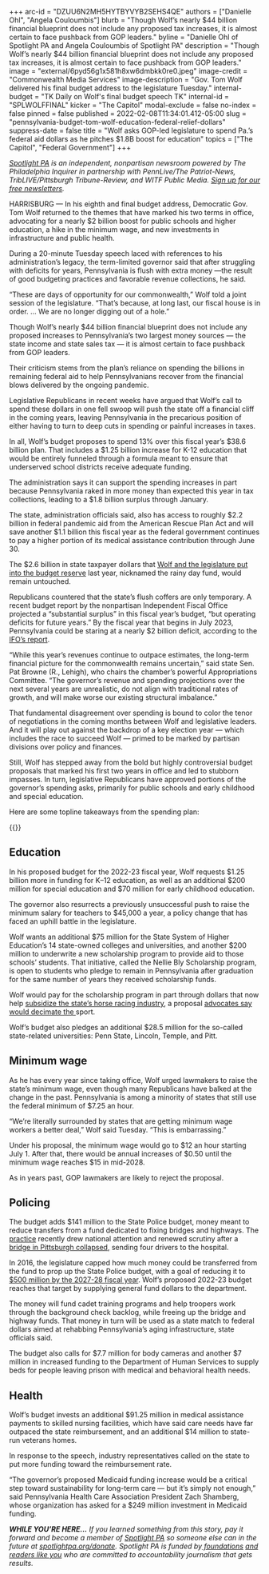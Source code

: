 +++
arc-id = "DZUU6N2MH5HYTBYVYB2SEHS4QE"
authors = ["Danielle Ohl", "Angela Couloumbis"]
blurb = "Though Wolf’s nearly $44 billion financial blueprint does not include any proposed tax increases, it is almost certain to face pushback from GOP leaders."
byline = "Danielle Ohl of Spotlight PA and Angela Couloumbis of Spotlight PA"
description = "Though Wolf’s nearly $44 billion financial blueprint does not include any proposed tax increases, it is almost certain to face pushback from GOP leaders."
image = "external/6pyd56g1x581h8xw6dmbkk0re0.jpeg"
image-credit = "Commonwealth Media Services"
image-description = "Gov. Tom Wolf delivered his final budget address to the legislature Tuesday."
internal-budget = "TK Daily on Wolf's final budget speech TK"
internal-id = "SPLWOLFFINAL"
kicker = "The Capitol"
modal-exclude = false
no-index = false
pinned = false
published = 2022-02-08T11:34:01.412-05:00
slug = "pennsylvania-budget-tom-wolf-education-federal-relief-dollars"
suppress-date = false
title = "Wolf asks GOP-led legislature to spend Pa.’s federal aid dollars as he pitches $1.8B boost for education"
topics = ["The Capitol", "Federal Government"]
+++

<a href="https://www.spotlightpa.org/"><i>Spotlight PA</i></a><i> is an independent, nonpartisan newsroom powered by The Philadelphia Inquirer in partnership with PennLive/The Patriot-News, TribLIVE/Pittsburgh Tribune-Review, and WITF Public Media. </i><a href="https://www.spotlightpa.org/newsletters"><i>Sign up for our free newsletters</i></a><i>.</i>

HARRISBURG — In his eighth and final budget address, Democratic Gov. Tom Wolf returned to the themes that have marked his two terms in office, advocating for a nearly $2 billion boost for public schools and higher education, a hike in the minimum wage, and new investments in infrastructure and public health.

During a 20-minute Tuesday speech laced with references to his administration’s legacy, the term-limited governor said that after struggling with deficits for years, Pennsylvania is flush with extra money —the result of good budgeting practices and favorable revenue collections, he said.

“These are days of opportunity for our commonwealth,” Wolf told a joint session of the legislature. “That’s because, at long last, our fiscal house is in order. … We are no longer digging out of a hole.”

<script src="https://www.spotlightpa.org/embed.js" async></script><div data-spl-embed-version="1" data-spl-src="https://www.spotlightpa.org/embeds/newsletter/"></div>

Though Wolf’s nearly $44 billion financial blueprint does not include any proposed increases to Pennsylvania’s two largest money sources — the state income and state sales tax — it is almost certain to face pushback from GOP leaders.

Their criticism stems from the plan’s reliance on spending the billions in remaining federal aid to help Pennsylvanians recover from the financial blows delivered by the ongoing pandemic.

Legislative Republicans in recent weeks have argued that Wolf’s call to spend these dollars in one fell swoop will push the state off a financial cliff in the coming years, leaving Pennsylvania in the precarious position of either having to turn to deep cuts in spending or painful increases in taxes.

In all, Wolf’s budget proposes to spend 13% over this fiscal year’s $38.6 billion plan. That includes a $1.25 billion increase for K-12 education that would be entirely funneled through a formula meant to ensure that underserved school districts receive adequate funding.

The administration says it can support the spending increases in part because Pennsylvania raked in more money than expected this year in tax collections, leading to a $1.8 billion surplus through January.

The state, administration officials said, also has access to roughly $2.2 billion in federal pandemic aid from the American Rescue Plan Act and will save another $1.1 billion this fiscal year as the federal government continues to pay a higher portion of its medical assistance contribution through June 30.

The $2.6 billion in state taxpayer dollars that <a href="https://www.spotlightpa.org/news/2021/06/pa-40-billion-budget-2021-poorest-school-districts-federal-relief-money/">Wolf and the legislature put into the budget reserve</a> last year, nicknamed the rainy day fund, would remain untouched.

Republicans countered that the state’s flush coffers are only temporary. A recent budget report by the nonpartisan Independent Fiscal Office projected a “substantial surplus” in this fiscal year’s budget, “but operating deficits for future years.” By the fiscal year that begins in July 2023, Pennsylvania could be staring at a nearly $2 billion deficit, according to the <a href="https://web.archive.org/20220118184045/http://www.ifo.state.pa.us/download.cfm?file=Resources/Documents/Five_Year_Outlook_2021.pdf">IFO’s report</a>.

“While this year’s revenues continue to outpace estimates, the long-term financial picture for the commonwealth remains uncertain,” said state Sen. Pat Browne (R., Lehigh), who chairs the chamber’s powerful Appropriations Committee. “The governor’s revenue and spending projections over the next several years are unrealistic, do not align with traditional rates of growth, and will make worse our existing structural imbalance.”

That fundamental disagreement over spending is bound to color the tenor of negotiations in the coming months between Wolf and legislative leaders. And it will play out against the backdrop of a key election year — which includes the race to succeed Wolf — primed to be marked by partisan divisions over policy and finances.

Still, Wolf has stepped away from the bold but highly controversial budget proposals that marked his first two years in office and led to stubborn impasses. In turn, legislative Republicans have approved portions of the governor’s spending asks, primarily for public schools and early childhood and special education.

Here are some topline takeaways from the spending plan:

{{<picture src="external/nsw8t1gfjcymv1c5nrbvdf119g.jpeg" description="“These are days of opportunity for our commonwealth,” Gov. Tom Wolf told a joint session of the legislature Tuesday. “That’s because, at long last, our fiscal house is in order. … We are no longer digging out of a hole.”" caption="“These are days of opportunity for our commonwealth,” Gov. Tom Wolf told a joint session of the legislature Tuesday. “That’s because, at long last, our fiscal house is in order. … We are no longer digging out of a hole.”" credit="Commonwealth Media Services">}} 

## Education

In his proposed budget for the 2022-23 fiscal year, Wolf requests $1.25 billion more in funding for K–12 education, as well as an additional $200 million for special education and $70 million for early childhood education.

The governor also resurrects a previously unsuccessful push to raise the minimum salary for teachers to $45,000 a year, a policy change that has faced an uphill battle in the legislature.

Wolf wants an additional $75 million for the State System of Higher Education’s 14 state-owned colleges and universities, and another $200 million to underwrite a new scholarship program to provide aid to those schools’ students. That initiative, called the Nellie Bly Scholarship program, is open to students who pledge to remain in Pennsylvania after graduation for the same number of years they received scholarship funds.

Wolf would pay for the scholarship program in part through dollars that now help <a href="https://www.spotlightpa.org/news/2020/03/special-funds-pennsylvania-budget-horse-racing-industry/">subsidize the state’s horse racing industry</a>, a proposal <a href="https://www.inquirer.com/news/wolf-horse-racing-subsidy-purses-disaster-college-tuition-20210203.html">advocates say would decimate the </a>sport.

Wolf’s budget also pledges an additional $28.5 million for the so-called state-related universities: Penn State, Lincoln, Temple, and Pitt.

## Minimum wage

As he has every year since taking office, Wolf urged lawmakers to raise the state’s minimum wage, even though many Republicans have balked at the change in the past. Pennsylvania is among a minority of states that still use the federal minimum of $7.25 an hour.

“We’re literally surrounded by states that are getting minimum wage workers a better deal,” Wolf said Tuesday. “This is embarrassing.”

Under his proposal, the minimum wage would go to $12 an hour starting July 1. After that, there would be annual increases of $0.50 until the minimum wage reaches $15 in mid-2028.

As in years past, GOP lawmakers are likely to reject the proposal.

## Policing

The budget adds $141 million to the State Police budget, money meant to reduce transfers from a fund dedicated to fixing bridges and highways. The <a href="https://whyy.org/articles/pa-fuel-tax-meant-for-bridge-repair-went-to-state-police-instead/">practice</a> recently drew national attention and renewed scrutiny after a <a href="https://www.post-gazette.com/local/city/2022/01/28/pittsburgh-bridge-collapse-forbes-braddock-avenue-point-breeze-squirrel-hill/stories/202201280075">bridge in Pittsburgh collapsed</a>, sending four drivers to the hospital.

In 2016, the legislature capped how much money could be transferred from the fund to prop up the State Police budget, with a goal of reducing it to <a href="https://www.penncapital-star.com/government-politics/will-crumbling-bridges-force-pennsylvania-to-approve-a-fee-for-state-police/">$500 million by the 2027-28 fiscal year</a>. Wolf’s proposed 2022-23 budget reaches that target by supplying general fund dollars to the department.

The money will fund cadet training programs and help troopers work through the background check backlog, while freeing up the bridge and highway funds. That money in turn will be used as a state match to federal dollars aimed at rehabbing Pennsylvania’s aging infrastructure, state officials said.

The budget also calls for $7.7 million for body cameras and another $7 million in increased funding to the Department of Human Services to supply beds for people leaving prison with medical and behavioral health needs.

<script src="https://www.spotlightpa.org/embed.js" async></script><div data-spl-embed-version="1" data-spl-src="https://www.spotlightpa.org/embeds/donate/"></div>

## Health

Wolf’s budget invests an additional $91.25 million in medical assistance payments to skilled nursing facilities, which have said care needs have far outpaced the state reimbursement, and an additional $14 million to state-run veterans homes.

In response to the speech, industry representatives called on the state to put more funding toward the reimbursement rate.

“The governor’s proposed Medicaid funding increase would be a critical step toward sustainability for long-term care — but it’s simply not enough,” said Pennsylvania Health Care Association President Zach Shamberg, whose organization has asked for a $249 million investment in Medicaid funding.

<i><b>WHILE YOU’RE HERE...</b></i><i> If you learned something from this story, pay it forward and become a member of </i><a href="https://www.spotlightpa.org/"><i>Spotlight PA</i></a><i> so someone else can in the future at </i><a href="https://www.spotlightpa.org/donate"><i>spotlightpa.org/donate</i></a><i>. Spotlight PA is funded by</i><a href="https://www.spotlightpa.org/support"><i> foundations</i></a><i> </i><a href="https://www.spotlightpa.org/support"><i>and readers like you</i></a><i> who are committed to accountability journalism that gets results.</i>
